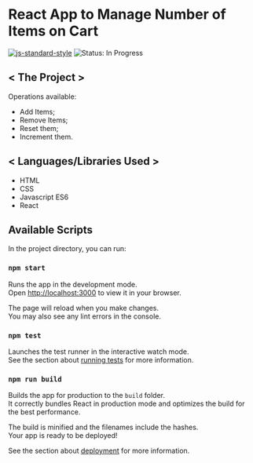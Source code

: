 # React App to Manage Number of Items on Cart


[![js-standard-style][js-standard-style_img]][js-standard-style_url]
![Status: In Progress](https://img.shields.io/badge/Status-In%20Progress-yellow)

[js-standard-style_img]: https://img.shields.io/badge/code%20style-standard-brightgreen.svg
[js-standard-style_url]: https://standardjs.com/


## < The Project >

Operations available:
- Add Items;
- Remove Items;
- Reset them;
- Increment them.

## < Languages/Libraries Used >

* HTML
* CSS
* Javascript ES6
* React

## Available Scripts

In the project directory, you can run:

### `npm start`

Runs the app in the development mode.\
Open [http://localhost:3000](http://localhost:3000) to view it in your browser.

The page will reload when you make changes.\
You may also see any lint errors in the console.

### `npm test`

Launches the test runner in the interactive watch mode.\
See the section about [running tests](https://facebook.github.io/create-react-app/docs/running-tests) for more information.

### `npm run build`

Builds the app for production to the `build` folder.\
It correctly bundles React in production mode and optimizes the build for the best performance.

The build is minified and the filenames include the hashes.\
Your app is ready to be deployed!

See the section about [deployment](https://facebook.github.io/create-react-app/docs/deployment) for more information.

